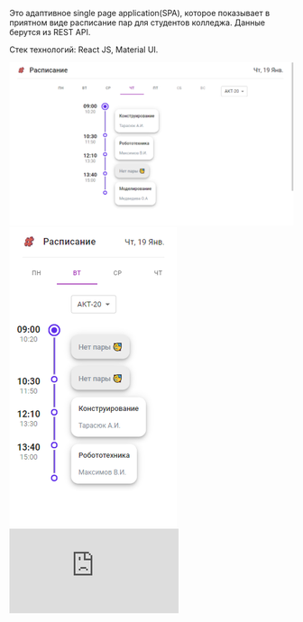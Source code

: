 Это адаптивное single page application(SPA), которое показывает в приятном виде расписание пар для студентов колледжа.
Данные берутся из REST API.

Стек технологий: React JS, Material UI.

![Image alt](https://github.com/AlexGubkovich/Photos/raw/main/TimetablePhoto.png)
![Image alt](https://github.com/AlexGubkovich/Photos/raw/main/TimetablePhotoMobile.png)
![Image alt](https://github.com/AlexGubkovich/Photos/raw/main/TimetablePhotos.html)


